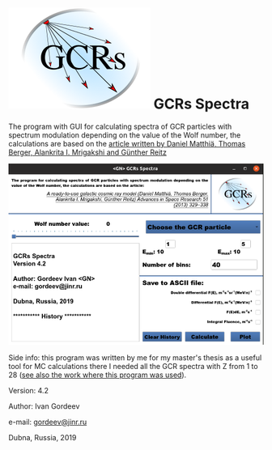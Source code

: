 # ![](https://github.com/GordoNice/GCRs_Spectra/blob/master/Logo.svg "GCRs Spectra Logo") GCRs Spectra

The program with GUI for calculating spectra of GCR particles with spectrum modulation
depending on the value of the Wolf number, the calculations are based on the
[article written by Daniel Matthiä, Thomas Berger, Alankrita I. Mrigakshi and Günther Reitz](https://www.sciencedirect.com/science/article/abs/pii/S0273117712005947) 

![alt text](https://github.com/GordoNice/GCRs_Spectra/blob/master/Screenshot.png "Screenshot of the program window")

Side info: this program was written by me for my master's thesis as a useful tool for MC calculations there I needed all the GCR spectra with Z from 1 to 28 ([see also the work where this program was used](https://link.springer.com/article/10.1007/s12036-020-9620-3)).

Version: 4.2

Author: Ivan Gordeev <GN>

e-mail: gordeev@jinr.ru

Dubna, Russia, 2019
